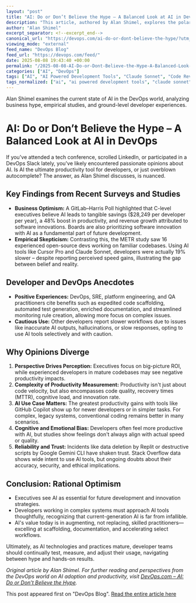 ```yaml
---
layout: "post"
title: "AI: Do or Don’t Believe the Hype – A Balanced Look at AI in DevOps"
description: "This article, authored by Alan Shimel, explores the polarized perspectives surrounding the impact of AI on developer productivity within DevOps. Drawing on executive surveys, controlled studies, and first-hand anecdotes from professionals, it weighs the substantial business optimism around AI against practical challenges faced by seasoned developers, highlighting use case nuances, measurement complexities, and trust issues in real-world environments."
author: "Alan Shimel"
excerpt_separator: <!--excerpt_end-->
canonical_url: "https://devops.com/ai-do-or-dont-believe-the-hype/?utm_source=rss&utm_medium=rss&utm_campaign=ai-do-or-dont-believe-the-hype"
viewing_mode: "external"
feed_name: "DevOps Blog"
feed_url: "https://devops.com/feed/"
date: 2025-08-08 19:43:40 +00:00
permalink: "/2025-08-08-AI-Do-or-Dont-Believe-the-Hype-A-Balanced-Look-at-AI-in-DevOps.html"
categories: ["AI", "DevOps"]
tags: ["AI", "AI Powered Development Tools", "Claude Sonnet", "Code Review", "Code Scaffolding", "Cursor Pro", "Developer Productivity", "DevOps", "Documentation Automation", "GitLab–Harris Poll", "METR Study", "MTTR", "Platform Engineering", "Posts", "QA Automation", "Security Concerns", "Social Facebook", "Social LinkedIn", "Social X", "Software Lifecycle", "SRE", "Stack Overflow Survey", "Test Generation"]
tags_normalized: ["ai", "ai powered development tools", "claude sonnet", "code review", "code scaffolding", "cursor pro", "developer productivity", "devops", "documentation automation", "gitlabharris poll", "metr study", "mttr", "platform engineering", "posts", "qa automation", "security concerns", "social facebook", "social linkedin", "social x", "software lifecycle", "sre", "stack overflow survey", "test generation"]
---
```


Alan Shimel examines the current state of AI in the DevOps world, analyzing business hype, empirical studies, and ground-level developer experiences.<!--excerpt_end-->

# AI: Do or Don’t Believe the Hype – A Balanced Look at AI in DevOps

If you've attended a tech conference, scrolled LinkedIn, or participated in a DevOps Slack lately, you've likely encountered passionate opinions about AI. Is AI the ultimate productivity tool for developers, or just overblown autocomplete? The answer, as Alan Shimel discusses, is nuanced.

## Key Findings from Recent Surveys and Studies

- **Business Optimism:** A GitLab–Harris Poll highlighted that C-level executives believe AI leads to tangible savings ($28,249 per developer per year), a 48% boost in productivity, and revenue growth attributed to software innovations. Boards are also prioritizing software innovation with AI as a fundamental part of future development.
- **Empirical Skepticism:** Contrasting this, the METR study saw 16 experienced open-source devs working on familiar codebases. Using AI tools like Cursor Pro and Claude Sonnet, developers were actually 19% slower – despite reporting perceived speed gains, illustrating the gap between belief and reality.

## Developer and DevOps Anecdotes

- **Positive Experiences:** DevOps, SRE, platform engineering, and QA practitioners cite benefits such as expedited code scaffolding, automated test generation, enriched documentation, and streamlined monitoring rule creation, allowing more focus on complex issues.
- **Cautious Use:** Other developers report slower workflows due to issues like inaccurate AI outputs, hallucinations, or slow responses, opting to use AI tools selectively and with caution.

## Why Opinions Diverge

1. **Perspective Drives Perception:** Executives focus on big-picture ROI, while experienced developers in mature codebases may see negative productivity impacts.
2. **Complexity of Productivity Measurement:** Productivity isn't just about code velocity, but also encompasses code quality, recovery times (MTTR), cognitive load, and innovation rate.
3. **AI Use Case Matters:** The greatest productivity gains with tools like GitHub Copilot show up for newer developers or in simpler tasks. For complex, legacy systems, conventional coding remains better in many scenarios.
4. **Cognitive and Emotional Bias:** Developers often feel more productive with AI, but studies show feelings don't always align with actual speed or quality.
5. **Reliability and Trust:** Incidents like data deletion by Replit or destructive scripts by Google Gemini CLI have shaken trust. Stack Overflow data shows wide intent to use AI tools, but ongoing doubts about their accuracy, security, and ethical implications.

## Conclusion: Rational Optimism

- Executives see AI as essential for future development and innovation strategies.
- Developers working in complex systems must approach AI tools thoughtfully, recognizing that current-generation AI is far from infallible.
- AI's value today is in augmenting, not replacing, skilled practitioners—excelling at scaffolding, documentation, and accelerating select workflows.

Ultimately, as AI technologies and practices mature, developer teams should continually test, measure, and adjust their usage, navigating between hype and hands-on results.

*Original article by Alan Shimel. For further reading and perspectives from the DevOps world on AI adoption and productivity, visit [DevOps.com – AI: Do or Don’t Believe the Hype](https://devops.com/ai-do-or-dont-believe-the-hype/).*

This post appeared first on "DevOps Blog". [Read the entire article here](https://devops.com/ai-do-or-dont-believe-the-hype/?utm_source=rss&utm_medium=rss&utm_campaign=ai-do-or-dont-believe-the-hype)
